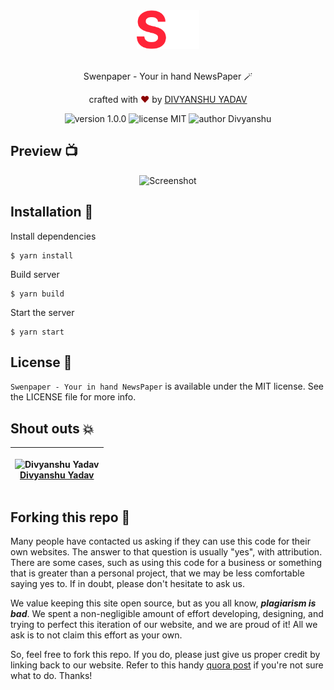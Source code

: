 <div align="center">
  <img src="/public/logo.png"  alt="Divyanshu Yadav" width="20%" />
</div>

<br>
<p align="center">
Swenpaper - Your in hand NewsPaper 🪄
</p>
<p align="center">
crafted with <span style="color: #8b0000;">&hearts;</span> by <a href="https://www.linkedin.com/in/divyanshu-yadav-b32a76220/">DIVYANSHU YADAV</a>
</p>
<p align="center">
    <img src="https://img.shields.io/badge/version-1.0.0-red" alt="version 1.0.0"/>
    <img src="https://img.shields.io/badge/license-MIT-red" alt="license MIT"/>
    <img src="https://img.shields.io/badge/author-DIVYANSHU-red" alt="author Divyanshu"/>
</p>

## Preview 📺

<div align="center">
  <img alt="Screenshot" src="https://user-images.githubusercontent.com/91051053/221894442-926b4d79-8ed0-41c3-9edb-743c65cc44cb.png" />
</div>

## Installation 🔧

Install dependencies

```
$ yarn install
```

Build server

```
$ yarn build
```

Start the server

```
$ yarn start
```

## License 📜

`Swenpaper - Your in hand NewsPaper` is available under the MIT license. See the LICENSE file for more info.

<!-- ## Contributing 🤝 -->

<!-- Please read `Contributing.md` for details on our code of conduct, and the process for submitting pull requests to us. -->

## Shout outs 💥

| <p align="center">![Divyanshu Yadav](https://github.com/divyanshu1810.png?size=128)<br>[Divyanshu Yadav](https://devyansh.me)</p> | 
| ---------------------------------------------------------------------------------------------------------------------------------- |



## Forking this repo 🚨

Many people have contacted us asking if they can use this code for their own websites. The answer to that question is usually "yes", with attribution. There are some cases, such as using this code for a business or something that is greater than a personal project, that we may be less comfortable saying yes to. If in doubt, please don't hesitate to ask us.

We value keeping this site open source, but as you all know, _**plagiarism is bad**_. We spent a non-negligible amount of effort developing, designing, and trying to perfect this iteration of our website, and we are proud of it! All we ask is to not claim this effort as your own.

So, feel free to fork this repo. If you do, please just give us proper credit by linking back to our website. Refer to this handy [quora post](https://www.quora.com/Is-it-bad-to-copy-other-peoples-code) if you're not sure what to do. Thanks!
